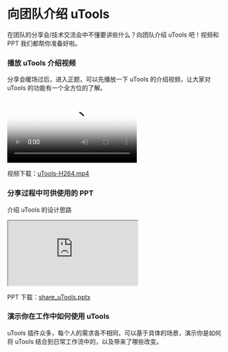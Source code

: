 

# 向团队介绍 uTools

在团队的分享会/技术交流会中不懂要讲些什么？向团队介绍 uTools 吧！视频和 PPT 我们都帮你准备好啦。



### 播放 uTools 介绍视频

分享会暖场过后，进入正题，可以先播放一下 uTools 的介绍视频，让大家对 uTools 的功能有一个全方位的了解。

<video poster="https://res.u-tools.cn/website/video.png" src="https://res.u-tools.cn/videos/utools3.mp4" controls="">
      你的浏览器不支持 <code>video</code> 标签.
    </video>

视频下载：[uTools-H264.mp4](https://res.u-tools.cn/website/utools3.zip)



### 分享过程中可供使用的 PPT

介绍 uTools 的设计思路

<iframe src="https://res.u-tools.cn/website/share_utools_1.pdf"></iframe>

PPT 下载：[share_uTools.pptx](https://res.u-tools.cn/website/share_utools.pptx)


### 演示你在工作中如何使用 uTools

uTools 插件众多，每个人的需求各不相同，可以基于具体的场景，演示你是如何将 uTools 结合到日常工作流中的，以及带来了哪些改变。
